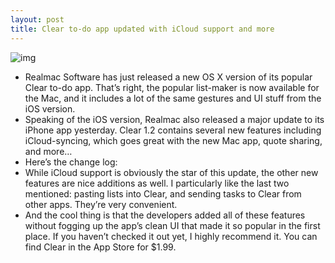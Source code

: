 ```yaml
---
layout: post
title: Clear to-do app updated with iCloud support and more
---
```

![img](http://media.idownloadblog.com/wp-content/uploads/2012/11/clear-ss.png)
* Realmac Software has just released a new OS X version of its popular Clear to-do app. That’s right, the popular list-maker is now available for the Mac, and it includes a lot of the same gestures and UI stuff from the iOS version.
* Speaking of the iOS version, Realmac also released a major update to its iPhone app yesterday. Clear 1.2 contains several new features including iCloud-syncing, which goes great with the new Mac app, quote sharing, and more…
* Here’s the change log:
* While iCloud support is obviously the star of this update, the other new features are nice additions as well. I particularly like the last two mentioned: pasting lists into Clear, and sending tasks to Clear from other apps. They’re very convenient.
* And the cool thing is that the developers added all of these features without fogging up the app’s clean UI that made it so popular in the first place. If you haven’t checked it out yet, I highly recommend it. You can find Clear in the App Store for $1.99.

